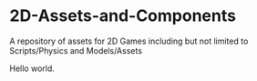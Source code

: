 # 2D-Assets-and-Components
A repository of assets for 2D Games including but not limited to Scripts/Physics and Models/Assets

Hello world.